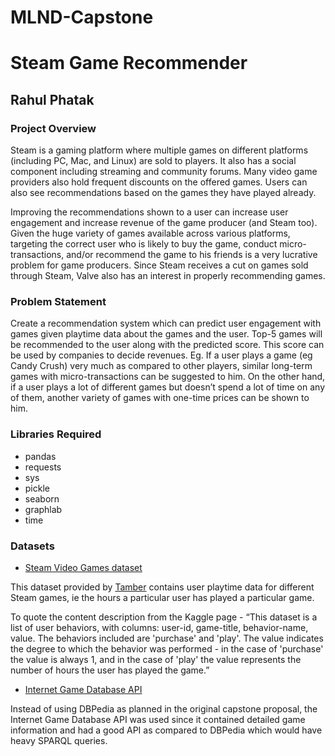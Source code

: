 # MLND-Capstone

# Steam Game Recommender
## Rahul Phatak

### Project Overview
Steam is a gaming platform where multiple games on different platforms (including PC, Mac, and Linux) are sold to players. It also has a social component including streaming and community forums. Many video game providers also hold frequent discounts on the offered games. Users can also see recommendations based on the games they have played already.

Improving the recommendations shown to a user can increase user engagement and increase revenue of the game producer (and Steam too). Given the huge variety of games available across various platforms, targeting the correct user who is likely to buy the game, conduct micro-transactions, and/or recommend the game to his friends is a very lucrative problem for game producers. Since Steam receives a cut on games sold through Steam, Valve also has an interest in properly recommending games.

### Problem Statement
Create a recommendation system which can predict user engagement with games given playtime data about the games and the user. Top-5 games will be recommended to the user along with the predicted score. This score can be used by companies to decide revenues. Eg. If a user plays a game (eg Candy Crush) very much as compared to other players, similar long-term games with micro-transactions can be suggested to him. On the other hand, if a user plays a lot of different games but doesn’t spend a lot of time on any of them, another variety of games with one-time prices can be shown to him.

### Libraries Required
- pandas
- requests
- sys
- pickle
- seaborn
- graphlab
- time

### Datasets
- [Steam Video Games dataset](https://www.kaggle.com/tamber/steam-video-games)

This dataset provided by [Tamber](https://tamber.com/) contains user playtime data for different Steam games, ie the hours a particular user has played a particular game.

To quote the content description from the Kaggle page - “This dataset is a list of user behaviors, with columns: user-id, game-title, behavior-name, value. The behaviors included are 'purchase' and 'play'. The value indicates the degree to which the behavior was performed - in the case of 'purchase' the value is always 1, and in the case of 'play' the value represents the number of hours the user has played the game.”

- [Internet Game Database API](https://www.igdb.com/api)

Instead of using DBPedia as planned in the original capstone proposal, the Internet Game Database API was used since it contained detailed game information and had a good API as compared to DBPedia which would have heavy SPARQL queries.
